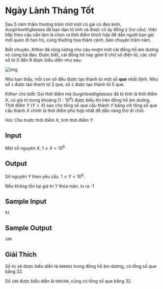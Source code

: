 
# Ngày Lành Tháng Tốt

Sau 5 năm thầm thương trộm nhớ một cô gái có đeo kính, *iluvgirlswithglasses* đã bạo dạn tỏ tình và được cô ấy đồng ý (hư cấu). Việc tiếp theo cậu cần làm là chọn ra thời điểm thích hợp để dẫn người bạn gái mới quen đi hẹn hò, cùng thưởng hoa thăm cảnh, bàn chuyện trăm năm.

Biết chuyện, *Kither* đã rộng lượng cho cậu mượn một cái đồng hồ âm dương vô cùng bá đạo. Được biết, cái đồng hồ này gồm 6 chữ số điện tử, các chữ số từ 0 đến 9 được biểu diễn như sau:

![img](https://user-images.githubusercontent.com/58514512/192288639-5996e600-c23b-4470-8c47-9154154ba6da.jpg)

Như bạn thấy, mỗi con số đều được tạo thành từ một số **que** nhất định. Như số `1` được tạo thành từ 2 que, số `2` được tạo thành từ 5 que.

*Kither* cho biết: Gọi thời điểm mà *iluvgirlswithglasses* đã tỏ tình là thời điểm $X$, có giá trị trong khoảng $[1:10^6)$ được biểu thị trên đồng hồ âm dương. Thời điểm $Y$ $(Y > X)$ sao cho tổng số que cấu thành $Y$ bằng với tổng số que cấu thành $X$ chính là thời điểm phù hợp nhất để dẫn nàng thơ đi chơi.

Hỏi: Cho trước thời điểm $X$, tính thời điểm $Y$.

## Input

Một số nguyên $X$, $1 \leq X < 10^6$

## Output

Số nguyên $Y$ theo yêu cầu. $1 \leq Y < 10^6$. 

Nếu không tồn tại giá trị $Y$ thỏa mãn, in ra -1

## Sample Input

```
91
```

## Sample Output

```
100
```


## Giải Thích

Số `91` sẽ được biểu diễn là `000091` trong đồng hồ âm dương, có tổng số que bằng 32.

Số `100` được biểu diễn là `000100`, cũng có tổng số que bằng 32.
